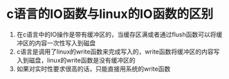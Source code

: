 # c语言的IO函数与linux的IO函数的区别
1. 在c语言中的IO操作是带有缓冲区的，当缓存区满或者通过flush函数可以将缓冲区的内容一次性写入到磁盘  
2. c语言是调用了linux的write函数来完成写入的，write函数将缓冲区的内容写入到磁盘，linux的write函数是没有缓冲区的  
3. 如果对实时性要求很高的话，只能直接用系统的write函数  
